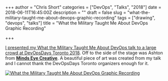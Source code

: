 +++
author = "Chris Short"
categories = ["DevOps", "Talks", "2018"]
date = 2018-06-11T16:45:00Z
description = ""
draft = false
slug = "what-the-military-taught-me-about-devops-graphic-recording"
tags = ["drawing", "devops", "talks"]
title = "What the Military Taught Me About DevOps Graphic Recording"

+++

[I presented my What the Military Taught Me About DevOps talk to a large crowd at DevOpsDays Toronto 2018](https://chrisshort.net/devopsdays-toronto-2018-what-the-military-taught-me-about-devops/). Off to the side of the stage was Ashton from [**Minds Eye Creative**](http://www.mindseyecreative.ca/). A beautiful piece of art was created from my talk and I cannot thank the DevOpsDays Toronto organizers enough for it.

[![What the Military Taught Me About DevOps Graphic Recording](/drawings/DevOpsDaysTO_May30_2018_ChrisShort.jpg)](/drawings/DevOpsDaysTO_May30_2018_ChrisShort.jpg)